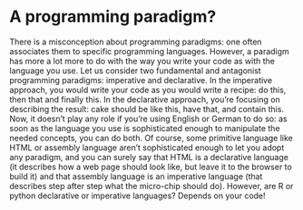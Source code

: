 # A programming paradigm?

There is a misconception about programming paradigms: one often associates them to specific programming languages. However, a paradigm has more a lot more to do with the way you write your code as with the language you use. Let us consider two fundamental and antagonist programming paradigms: imperative and declarative. In the imperative approach, you would write your code as you would write a recipe:  do this, then that and finally this. In the declarative approach, you’re focusing on describing the result: cake should be like this, have that, and contain this. Now, it doesn’t play any role if you’re using English or German to do so: as soon as the language you use is sophisticated enough to manipulate the needed concepts, you can do both. Of course, some primitive language like HTML or assembly language aren’t sophisticated enough to let you adopt any paradigm, and you can surely say that HTML is a declarative language (it describes how a web page should look like, but leave it to the browser to build it) and that assembly language is an imperative language (that describes step after step what the micro-chip should do). However, are R or python declarative or imperative languages? Depends on your code! 
